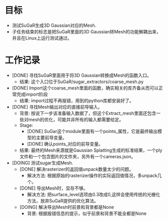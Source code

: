 # 目标
- 测试SuGaR生成3D Gaussian对应的Mesh.
- 子任务结束的标志是把SuGaR里面的3D Gaussian转Mesh的功能解耦出来，并且在Linux上运行测试通过。

# 工作记录
- [DONE] 寻找SuGaR里面用于将3D Gaussian转换成Mesh的函数入口。 
	- 结果: 这个入口位于SuGaR/sugar_extractors/coarse_mesh.py
- [DONE] Import这个coarse_mesh里面的函数，确实相关的库齐备从而可以正常完成import阶段
	- 结果: import过程不再报错，用到的python库都安装好了。
- [DONE] 寻找Mesh输出对应的直接前导输入。
	- 背景: 按说下一步该准备输入数据了，但这个Extract_mesh里面还包含一些对mesh的优化，可能并非所有的输入都需要给定。
	- Stage:
		- [DONE] SuGar这个module里面有一个points_属性，它是最终输出模型的主要前导变量。
		- [DONE] 确认points_对应的前导变量。
	- 结果:
		最终的Mesh来源就是Gaussian Splatting生成的标准结果，一个ply文件和一个包含图片的文件夹，另外有一个cameras.json。
- [DOING] 测试sugar生成Mesh.
	- [DONE] 解决rasterizer的返回值unpack数量太少的问题。
		- 解决方法: 根据原始的rasterizer操作的实际返回值情况，多unpack几个。
	- [DONE] 导出Mesh时，显存不够。
		- 解决方法: 把surface_level选项由0.3改成0,这样会使用传统的光栅化方法，放弃SuGaR提供的优化算法。
	- [DOING] 解决导出Mesh时前景和背景都是None
		- 背景: 根据报错信息的提示，似乎前景和背景不能全都是None